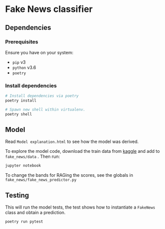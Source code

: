 # Fake News classifier

## Dependencies

### Prerequisites

Ensure you have on your system:

* `pip` v3
* `python` v3.6
* `poetry`

### Install dependencies

``` bash
# Install dependencies via poetry
poetry install

# Spawn new shell within virtualenv.
poetry shell
```

## Model

Read `Model explanation.html` to see how the model was derived.

To explore the model code, download the train data from [kaggle](https://www.kaggle.com/c/fake-news/data) and add to `fake_news/data` . Then run:

``` bash
jupyter notebook
```

To change the bands for RAGing the scores, see the globals in `fake_news/fake_news_predictor.py`

## Testing

This will run the model tests, the test shows how to instantiate a `FakeNews` class and obtain a prediction.

``` bash
poetry run pytest
```
